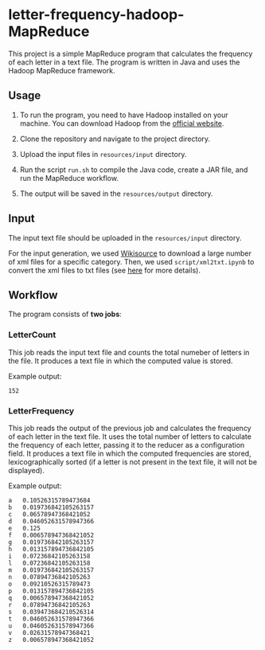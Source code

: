 # letter-frequency-hadoop-MapReduce

This project is a simple MapReduce program that calculates the frequency of each letter in a text file. The program is written in Java and uses the Hadoop MapReduce framework.

## Usage
1. To run the program, you need to have Hadoop installed on your machine. You can download Hadoop from the [official website](https://hadoop.apache.org/).

2. Clone the repository and navigate to the project directory.

3. Upload the input files in `resources/input` directory.

4. Run the script `run.sh` to compile the Java code, create a JAR file, and run the MapReduce workflow.

5. The output will be saved in the `resources/output` directory.

## Input
The input text file should be uploaded in the `resources/input` directory.

For the input generation, we used [Wikisource](https://it.wikisource.org/wiki/Speciale:Esporta) to download a large number of xml files for a specific category.
Then, we used `script/xml2txt.ipynb` to convert the xml files to txt files (see [here](script/xml2txt.ipynb) for more details).


## Workflow
The program consists of **two jobs**:

### LetterCount
This job reads the input text file and counts the total numeber of letters in the file.
It produces a text file in which the computed value is stored.

Example output:
```
152
```

### LetterFrequency
This job reads the output of the previous job and calculates the frequency of each letter in the text file. It uses the total number of letters to calculate the frequency of each letter, passing it to the reducer as a configuration field.
It produces a text file in which the computed frequencies are stored, lexicographically sorted (if a letter is not present in the text file, it will not be displayed).

Example output:
```
a	0.10526315789473684
b	0.019736842105263157
c	0.06578947368421052
d	0.046052631578947366
e	0.125
f	0.006578947368421052
g	0.019736842105263157
h	0.013157894736842105
i	0.07236842105263158
l	0.07236842105263158
m	0.019736842105263157
n	0.07894736842105263
o	0.09210526315789473
p	0.013157894736842105
q	0.006578947368421052
r	0.07894736842105263
s	0.039473684210526314
t	0.046052631578947366
u	0.046052631578947366
v	0.02631578947368421
z	0.006578947368421052
```
